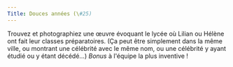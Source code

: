 ```yaml
---
Title: Douces années (\#25)
---
```


Trouvez et photographiez une œuvre évoquant le lycée où Lilian ou Hélène ont fait leur classes préparatoires. (Ça peut être simplement dans la même ville, ou montrant une célébrité avec le même nom, ou une célébrité y ayant étudié ou y étant décédé…)
*Bonus* à l'équipe la plus inventive !
